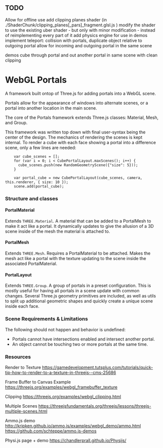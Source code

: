 ## TODO

Allow for offline use
add clipping planes shader (in ./ShaderChunk/clipping_planes[_pars]_fragment.glsl.js )
modify the shader to use the existing uber shader - but only with minor modification - instead of reimplementing every part of it
add physics engine for use in demos
implement teleport:
  collision with portals, duplicate object relative to outgoing portal
  allow for incoming and outgoing portal in the same scene
   

demos
  cube through portal and out another portal in same scene with clean clipping


# WebGL Portals

A framework built ontop of Three.js for adding portals into a WebGL scene.

Portals allow for the appearance of windows into alternate scenes, or a portal into another location in the main scene.

The core of the Portals framework extends Three.js classes: Material, Mesh, and Group.

This framework was written top down with final user-syntax being the center of the design.
The mechanics of rendering the scenes is kept internal.
To render a cube with each face showing a portal into a difference scene, only a few lines are needed:
```
    var cube_scenes = [];
    for (var i = 0; i < CubePortalLayout.maxScenes(); i++) {
      cube_scenes.push(new RandomGeometryScene({"size": 5}));
    }

    var portal_cube = new CubePortalLayout(cube_scenes, camera, this.renderer, { size: 10 });
    scene.add(portal_cube);
```


### Structure and classes

#### PortalMaterial
Extends `THREE.Material`. A material that can be added to a PortalMesh to make it act like a portal. It dynamically updates to give the allusion of a 3D scene inside of the mesh the material is attached to.

#### PortalMesh
Extends `THREE.Mesh`. Requires a PortalMaterial to be attached. Makes the mesh act like a portal with the texture updating to the scene inside the associated PortalMaterial.

#### PortalLayout
Extends `THREE.Group`. A group of portals in a preset configuration. This is mostly useful for having all portals in a scene update with common changes. Several Three.js geometry primitives are included, as well as utils to split up additional geometric shapes and quickly create a unique scene inside each face.

### Scene Requirements & Limitations
The following should not happen and behavior is undefined:
* Portals cannot have intersections enabled and intersect another portal.
* An object cannot be touching two or more portals at the same time. 


### Resources

Render to Texture
https://gamedevelopment.tutsplus.com/tutorials/quick-tip-how-to-render-to-a-texture-in-threejs--cms-25686

Frame Buffer to Canvas Example
https://threejs.org/examples/webgl_framebuffer_texture

Clipping
https://threejs.org/examples/webgl_clipping.html

Multiple Scenes
https://threejsfundamentals.org/threejs/lessons/threejs-multiple-scenes.html


Ammo.js demo
http://kripken.github.io/ammo.js/examples/webgl_demo/ammo.html
https://github.com/schteppe/ammo.js-demos

Physi.js page + demo
https://chandlerprall.github.io/Physijs/